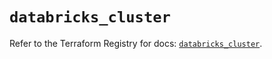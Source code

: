 # `databricks_cluster`

Refer to the Terraform Registry for docs: [`databricks_cluster`](https://registry.terraform.io/providers/databricks/databricks/1.94.0/docs/resources/cluster).
